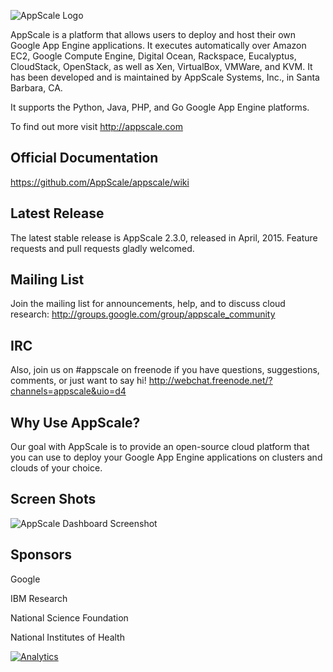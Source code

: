 ![AppScale Logo](http://upload.wikimedia.org/wikipedia/commons/7/74/AppScale_Systems_Logo.png)

AppScale is a platform that allows users to deploy and host their 
own Google App Engine applications. It executes automatically over 
Amazon EC2, Google Compute Engine, Digital Ocean, Rackspace, Eucalyptus, 
CloudStack, OpenStack, as well as Xen, VirtualBox, VMWare, and KVM. It has been
developed and is maintained by AppScale Systems, Inc., in Santa Barbara, CA.

It supports the Python, Java, PHP, and Go Google App Engine platforms.

To find out more visit http://appscale.com

## Official Documentation
https://github.com/AppScale/appscale/wiki

## Latest Release ##
The latest stable release is AppScale 2.3.0, released in April, 2015.
Feature requests and pull requests gladly welcomed.

## Mailing List ##
Join the mailing list for announcements, help, and to discuss 
cloud research: http://groups.google.com/group/appscale_community

## IRC ##
Also, join us on #appscale on freenode if you have questions, suggestions, 
comments, or just want to say hi!
http://webchat.freenode.net/?channels=appscale&uio=d4

## Why Use AppScale? ##
Our goal with AppScale is to provide an open-source cloud platform that you 
can use to deploy your Google App Engine applications on clusters and clouds of your choice.    

## Screen Shots ##
![AppScale Dashboard Screenshot](http://www.appscale.com/wp-content/uploads/2014/06/appscale-screenshot.png)

## Sponsors ##
Google

IBM Research

National Science Foundation

National Institutes of Health

[![Analytics](https://ga-beacon.appspot.com/UA-39403730-2/AppScale/appscale)](https://github.com/appscale/appscale)
